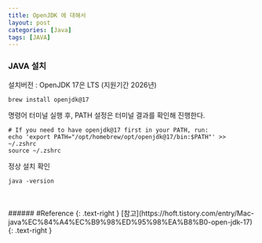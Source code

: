 ```yaml
---
title: OpenJDK 에 대해서
layout: post
categories: [Java]
tags: [JAVA]
---
```


### JAVA 설치
설치버전 : OpenJDK 17은 LTS (지원기간 2026년)
```
brew install openjdk@17
```
명령어 터미널 실행 후, PATH 설정은 터미널 결과를 확인해 진행한다.
```
# If you need to have openjdk@17 first in your PATH, run:
echo 'export PATH="/opt/homebrew/opt/openjdk@17/bin:$PATH"' >> ~/.zshrc
source ~/.zshrc
```

정상 설치 확인
```
java -version
```
<br>
<br>
###### #Reference
{: .text-right }
[참고](https://hoft.tistory.com/entry/Mac-java%EC%84%A4%EC%B9%98%ED%95%98%EA%B8%B0-open-jdk-17)
{: .text-right }
